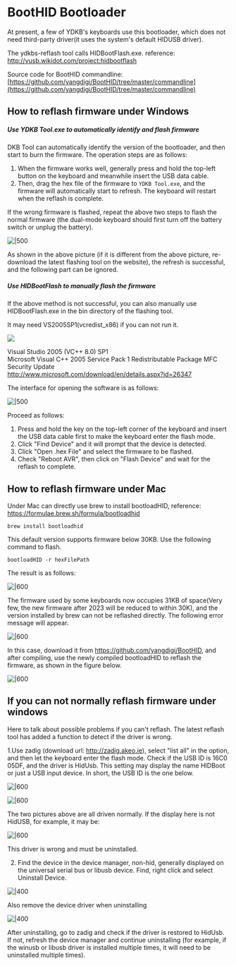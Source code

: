 # BootHID Bootloader 

At present, a few of YDKB's keyboards use this bootloader, which does not need third-party driver(it uses the system's default HIDUSB driver).

The ydkbs-reflash tool calls HIDBootFlash.exe. reference: http://vusb.wikidot.com/project:hidbootflash

Source code for BootHID commandline: [https://github.com/yangdigi/BootHID/tree/master/commandline](https://github.com/yangdigi/BootHID/tree/master/commandline)


## How to reflash firmware under Windows

##### Use YDKB Tool.exe to automatically identify and flash firmware

DKB Tool can automatically identify the version of the bootloader, and then start to burn the firmware. The operation steps are as follows:

1. When the firmware works well, generally press and hold the top-left button on the keyboard and meanwhile insert the USB data cable. 
2. Then, drag the hex file of the firmware to `YDKB Tool.exe`, and the firmware will automatically start to refresh. The keyboard will restart when the reflash is complete.

If the wrong firmware is flashed, repeat the above two steps to flash the normal firmware (the dual-mode keyboard should first turn off the battery switch or unplug the battery).

![|500](assets/boothid_win_01.png)

As shown in the above picture (if it is different from the above picture, re-download the latest flashing tool on the website), the refresh is successful, and the following part can be ignored.

##### Use HIDBootFlash to manually flash the firmware

If the above method is not successful, you can also manually use HIDBootFlash.exe in the bin directory of the flashing tool. 

It may need VS2005SP1(vcredist_x86) if you can not run it.

![](assets/vc2005sp1_error.jpg)

<html>
Visual Studio 2005 (VC++ 8.0) SP1<br>
Microsoft Visual C++ 2005 Service Pack 1 Redistributable Package MFC Security Update<br>
<a href="http://www.microsoft.com/download/en/details.aspx?id=26347">http://www.microsoft.com/download/en/details.aspx?id=26347</a>
</html>

The interface for opening the software is as follows:

![|500](assets/hidbootflash.jpg)

Proceed as follows:
  1. Press and hold the key on the top-left corner of the keyboard and insert the USB data cable first to make the keyboard enter the flash mode.
  2. Click "Find Device" and it will prompt that the device is detected.
  3. Click "Open .hex File" and select the firmware to be flashed.
  3. Check "Reboot AVR", then click on "Flash Device" and wait for the reflash to complete.


## How to reflash firmware under Mac

Under Mac can directly use brew to install bootloadHID, reference: https://formulae.brew.sh/formula/bootloadhid 

```Terminal
brew install bootloadhid
```

This default version supports firmware below 30KB. Use the following command to flash.

```Terminal
bootloadHID -r hexFilePath
```

The result is as follows:

![|600](assets/mac_boothid_01.jpg)

The firmware used by some keyboards now occupies 31KB of space(Very few, the new firmware after 2023 will be reduced to within 30K), and the version installed by brew can not be reflashed directly. The following error message will appear.

![|600](assets/mac_boothid_02.jpg)

In this case, download it from https://github.com/yangdigi/BootHID, and after compiling, use the newly compiled bootloadHID to reflash the firmware, as shown in the figure below.

![|600](assets/mac_boothid_03.jpg)


## If you can not normally reflash firmware under windows

Here to talk about possible problems if you can't reflash. The latest reflash tool has added a function to detect if the driver is wrong.

1.Use zadig (download url: http://zadig.akeo.ie), select "list all" in the option, and then let the keyboard enter the flash mode. Check if the USB ID is 16C0 05DF, and the driver is HidUsb. This setting may display the name HIDBoot or just a USB input device. In short, the USB ID is the one below.

![|600](assets/boothid_driver_01.png)

![|600](assets/boothid_driver_02.png)

The two pictures above are all driven normally. If the display here is not HidUSB, for example, it may be:

![|600](assets/boothid_driver_04.png)

This driver is wrong and must be uninstalled.

2. Find the device in the device manager, non-hid, generally displayed on the universal serial bus or libusb device. Find, right click and select Uninstall Device.

![|400](assets/boothid_driver_05.png)

Also remove the device driver when uninstalling

![|400](assets/boothid_driver_06.png)

After uninstalling, go to zadig and check if the driver is restored to HidUsb. If not, refresh the device manager and continue uninstalling (for example, if the winusb or libusb driver is installed multiple times, it will need to be uninstalled multiple times).
